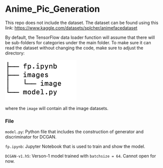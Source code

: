 # Anime_Pic_Generation

This repo does not include the dataset. The dataset can be found using this link: https://www.kaggle.com/datasets/splcher/animefacedataset

By default, the TensorFlow data loader function will assume that there will be sub-folders for categories under the main folder. To make sure it can read the dataset without changing the code, make sure to adjust the directory:

![image-20231204171314828](README.assets/image-20231204171314828.png)

where the `image` will contain all the image datasets.

### File

`model.py`: Python file that includes the construction of generator and discriminator for DCGAN.

`fp.ipynb`: Jupyter Notebook that is used to train and show the model.

`DCGAN-v1.h5`: Verson-1 model trained with `batchsize = 64`. Cannot open for now.